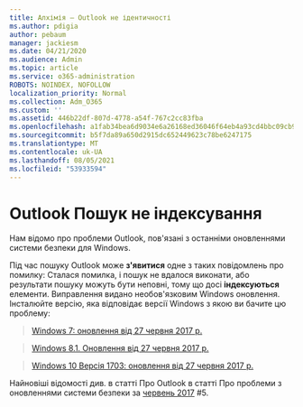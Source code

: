 ```yaml
---
title: Алхімія – Outlook не ідентичності
ms.author: pdigia
author: pebaum
manager: jackiesm
ms.date: 04/21/2020
ms.audience: Admin
ms.topic: article
ms.service: o365-administration
ROBOTS: NOINDEX, NOFOLLOW
localization_priority: Normal
ms.collection: Adm_O365
ms.custom: ''
ms.assetid: 446b22df-807d-4778-a54f-767c2cc83fba
ms.openlocfilehash: a1fab34bea6d9034e6a26168ed36046f64eb4a93cd4bbc09cb94a60c85f5585d
ms.sourcegitcommit: b5f7da89a650d2915dc652449623c78be6247175
ms.translationtype: MT
ms.contentlocale: uk-UA
ms.lasthandoff: 08/05/2021
ms.locfileid: "53933594"
---
```

# <a name="outlook-search-not-indexing"></a>Outlook Пошук не індексування

Нам відомо про проблеми Outlook, пов'язані з останніми оновленнями системи безпеки для Windows.
  
Під час пошуку Outlook може **з'явитися** одне з таких повідомлень про помилку: Сталася помилка, і пошук не вдалося виконати, або результати пошуку можуть бути неповні, тому що досі **індексуються** елементи. Виправлення видано необов'язковим Windows оновлення. Інсталюйте версію, яка відповідає версії Windows з якою ви бачите цю проблему: 
  
> [Windows 7: оновлення від 27 червня 2017 р.](https://support.microsoft.com/topic/june-27-2017-kb4022168-preview-of-monthly-rollup-b8e847d5-3b84-367e-4dcb-cc7a25f06d40)
    
> [Windows 8.1. Оновлення від 27 червня 2017 р.](https://support.microsoft.com/topic/june-27-2017-kb4022720-preview-of-monthly-rollup-b98970bb-6f11-46c3-8681-a6b85d5d8eb4)
    
> [Windows 10 Версія 1703: оновлення від 27 червня 2017 р.](https://support.microsoft.com/topic/compatibility-update-for-upgrading-to-windows-10-version-1703-june-27-2017-32a45f84-19d8-2535-029c-d083b5f6765e)
    
Найновіші відомості див. в статті Про Outlook в статті Про проблеми з оновленнями системи безпеки за [червень 2017](https://support.office.com/article/Outlook-known-issues-in-the-June-2017-security-updates-3F6DBFFD-8505-492D-B19F-B3B89369ED9B.aspx) #5. 
  

